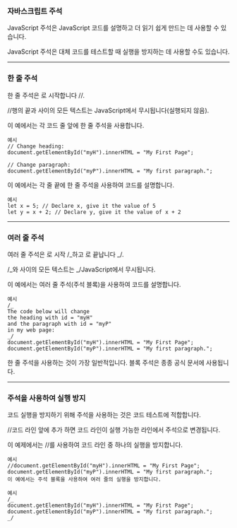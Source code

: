 ### 자바스크립트 주석

JavaScript 주석은 JavaScript 코드를 설명하고 더 읽기 쉽게 만드는 데 사용할 수 있습니다.

JavaScript 주석은 대체 코드를 테스트할 때 실행을 방지하는 데 사용할 수도 있습니다.

---

### 한 줄 주석

한 줄 주석은 로 시작합니다 //.

//행의 끝과 사이의 모든 텍스트는 JavaScript에서 무시됩니다(실행되지 않음).

이 예에서는 각 코드 줄 앞에 한 줄 주석을 사용합니다.

    예시
    // Change heading:
    document.getElementById("myH").innerHTML = "My First Page";

    // Change paragraph:
    document.getElementById("myP").innerHTML = "My first paragraph.";

이 예에서는 각 줄 끝에 한 줄 주석을 사용하여 코드를 설명합니다.

    예시
    let x = 5; // Declare x, give it the value of 5
    let y = x + 2; // Declare y, give it the value of x + 2

---

### 여러 줄 주석

여러 줄 주석은 로 시작 /_하고 로 끝납니다 _/.

/_와 사이의 모든 텍스트는 _/JavaScript에서 무시됩니다.

이 예에서는 여러 줄 주석(주석 블록)을 사용하여 코드를 설명합니다.

    예시
    /_
    The code below will change
    the heading with id = "myH"
    and the paragraph with id = "myP"
    in my web page:
    _/
    document.getElementById("myH").innerHTML = "My First Page";
    document.getElementById("myP").innerHTML = "My first paragraph.";

한 줄 주석을 사용하는 것이 가장 일반적입니다.
블록 주석은 종종 공식 문서에 사용됩니다.

---

### 주석을 사용하여 실행 방지

코드 실행을 방지하기 위해 주석을 사용하는 것은 코드 테스트에 적합합니다.

//코드 라인 앞에 추가 하면 코드 라인이 실행 가능한 라인에서 주석으로 변경됩니다.

이 예제에서는 //를 사용하여 코드 라인 중 하나의 실행을 방지합니다.

    예시
    //document.getElementById("myH").innerHTML = "My First Page";
    document.getElementById("myP").innerHTML = "My first paragraph.";
    이 예에서는 주석 블록을 사용하여 여러 줄의 실행을 방지합니다.

    예시
    /_
    document.getElementById("myH").innerHTML = "My First Page";
    document.getElementById("myP").innerHTML = "My first paragraph.";
    _/
